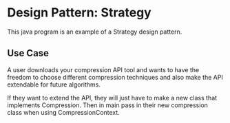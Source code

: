 # Design Pattern: Strategy

This java program is an example of a Strategy design pattern.

## Use Case

A user downloads your compression API tool and wants to have the freedom to choose different compression techniques and also make the API extendable for future algorithms.

If they want to extend the API, they will just have to make a new class that implements Compression. Then in main pass in their new compression class when using CompressionContext.
